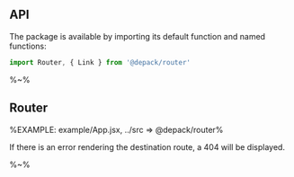 ## API

The package is available by importing its default function and named functions:

```js
import Router, { Link } from '@depack/router'
```

%~%

## Router

%EXAMPLE: example/App.jsx, ../src => @depack/router%
<!-- %EXAMPLE: example/example.jsx, ../src => @depack/router% -->

If there is an error rendering the destination route, a 404 will be displayed.

%~%
